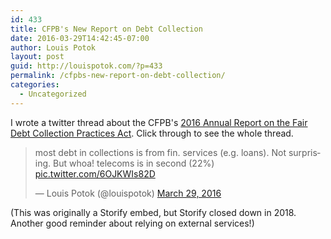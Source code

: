 ```yaml
---
id: 433
title: CFPB's New Report on Debt Collection
date: 2016-03-29T14:42:45-07:00
author: Louis Potok
layout: post
guid: http://louispotok.com/?p=433
permalink: /cfpbs-new-report-on-debt-collection/
categories:
  - Uncategorized
---
```

I wrote a twitter thread about the CFPB's [2016 Annual Report on the Fair Debt Collection Practices Act](https://files.consumerfinance.gov/f/201603_cfpb-fair-debt-collection-practices-act.pdf). Click through to see the whole thread.

<blockquote class="twitter-tweet"><p lang="en" dir="ltr">most debt in collections is from fin. services (e.g. loans). Not surprising. But whoa! telecoms is in second (22%) <a href="https://t.co/6OJKWIs82D">pic.twitter.com/6OJKWIs82D</a></p>&mdash; Louis Potok (@louispotok) <a href="https://twitter.com/louispotok/status/714900865782394880?ref_src=twsrc%5Etfw">March 29, 2016</a></blockquote> <script async src="https://platform.twitter.com/widgets.js" charset="utf-8"></script>

(This was originally a Storify embed, but Storify closed down in 2018. Another good reminder about relying on external services!)

